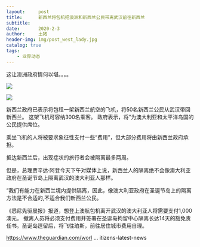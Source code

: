 ```yaml
---
layout:     post
title:      新西兰将包机把澳洲和新西兰公民带离武汉前往新西兰
subtitle:   
date:       2020-2-3
author:     土猪
header-img: img/post_west_lady.jpg
catalog: true
tags:
    - 业界动态
---
```



这让澳洲政府情何以堪。。。。


![](https://www.rnz.co.nz/assets/news_crops/92027/eight_col_191121_POLICE-GRAD31.jpg?1574312176)

![](https://www.newshub.co.nz/home/politics/2020/01/air-new-zealand-flight-chartered-to-assist-new-zealanders-leaving-wuhan/_jcr_content/par/brightcovevideo/image.dynimg.1280.q75.jpg/v1580351571590/GettyImages-1052230374-air-nz-dreamliner-1120.jpg)




新西兰政府已表示将包租一架新西兰航空的飞机，将50名新西兰公民从武汉带回新西兰。 这架飞机可容纳300名乘客。 政府表示，将”为澳大利亚和太平洋岛国的公民提供席位。


乘坐飞机的人将被要求象征性支付一些“费用”，但大部分费用将由新西兰政府承担。


抵达新西兰后，出现症状的旅行者会被隔离最多两周。


但是，总理贾辛达·阿登今天下午对媒体上说，新西兰人的隔离绝不会像澳大利亚政府在圣诞节岛上隔离武汉的澳大利亚人那样。


“我们有能力在新西兰境内提供隔离，因此，像澳大利亚政府在圣诞节岛上的隔离方法是不合适的,不适合我们新西兰公民。


《悉尼先驱晨报》报道，想登上澳航包机离开武汉的澳大利亚人将需要支付1,000澳元。 撤离人员将必须支付费用并签署在圣诞岛拘留中心隔离长达14天的豁免责任书。圣诞岛逗留后，将飞往珀斯，前往居住城市费用自理。


https://www.theguardian.com/worl ... itizens-latest-news